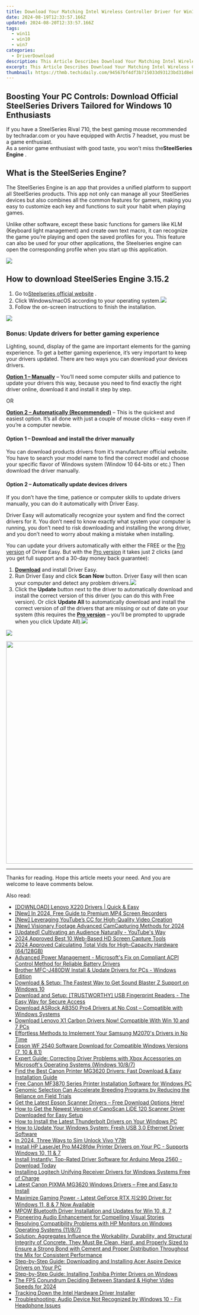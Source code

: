 ```yaml
---
title: Download Your Matching Intel Wireless Controller Driver for Win11, 10 or 7 Today!
date: 2024-08-19T12:33:57.166Z
updated: 2024-08-20T12:33:57.166Z
tags:
  - win11
  - win10
  - win7
categories:
  - DriverDownload
description: This Article Describes Download Your Matching Intel Wireless Controller Driver for Win11, 10 or 7 Today!
excerpt: This Article Describes Download Your Matching Intel Wireless Controller Driver for Win11, 10 or 7 Today!
thumbnail: https://thmb.techidaily.com/94567bf4df3b715033d93123bd31d8eb4bb0ab79d545d1676a1f32d06cb990c5.jpg
---
```


## Boosting Your PC Controls: Download Official SteelSeries Drivers Tailored for Windows 10 Enthusiasts

If you have a SteelSeries Rival 710, the best gaming mouse recommended by techradar.com or you have equipped with Arctis 7 headset, you must be a game enthusiast.  
 As a senior game enthusiast with good taste, you won’t miss the**SteelSeries Engine** .

## What is the SteelSeries Engine?

 The SteelSeries Engine is an app that provides a unified platform to support all SteelSeries products. This app not only can manage all your SteelSeries devices but also combines all the common features for gamers, making you easy to customize each key and functions to suit your habit when playing games.

 Unlike other software, except these basic functions for gamers like KLM (Keyboard light management) and create own text macro, it can recognize the game you’re playing and open the saved profiles for you. This feature can also be used for your other applications, the Steelseries engine can open the corresponding profile when you start up this application.

![](https://images.drivereasy.com/wp-content/uploads/2019/07/1-15-1024x596.jpg)

## How to download SteelSeries Engine 3.15.2

1. Go to[Steelseries official website](https://steelseries.com/engine) .
2. Click Windows/macOS according to your operating system.![](https://images.drivereasy.com/wp-content/uploads/2019/07/ss.jpg)
3. Follow the on-screen instructions to finish the installation.

<!-- affiliate ads begin -->
<a href="https://secure.2checkout.com/order/checkout.php?PRODS=35038891&QTY=1&AFFILIATE=108875&CART=1"><img src="https://www.dupinout.com/wp-content/uploads/2021/12/DupInOut-New-Duplicate-Scan-Tab.png" border="0"></a>
<!-- affiliate ads end -->
### Bonus: Update drivers for better gaming experience

 Lighting, sound, display of the game are important elements for the gaming experience. To get a better gaming experience, it’s very important to keep your drivers updated. There are two ways you can download your devices drivers.

**[Option 1 – Manually](https://tools.techidaily.com/drivereasy/download/)**  – You’ll need some computer skills and patience to update your drivers this way, because you need to find exactly the right driver online, download it and install it step by step.

OR

**[Option 2 – Automatically (Recommended)](https://tools.techidaily.com/drivereasy/download/)**  – This is the quickest and easiest option. It’s all done with just a couple of mouse clicks – easy even if you’re a computer newbie.

#### **Option 1 –** **Download and install the driver manually**

 You can download products drivers from it’s manufacturer official website. You have to search your model name to find the correct model and choose your specific flavor of Windows system (Window 10 64-bits or etc.) Then download the driver manually.

#### **Option 2 – Automatically update devices drivers**

 If you don’t have the time, patience or computer skills to update drivers manually, you can do it automatically with Driver Easy.

 Driver Easy will automatically recognize your system and find the correct drivers for it. You don’t need to know exactly what system your computer is running, you don’t need to risk downloading and installing the wrong driver, and you don’t need to worry about making a mistake when installing.

 You can update your drivers automatically with either the FREE or the [Pro version](https://tools.techidaily.com/drivereasy/download/) of Driver Easy. But with the [Pro version](https://tools.techidaily.com/drivereasy/download/) it takes just 2 clicks (and you get full support and a 30-day money back guarantee):

1. **[Download](https://tools.techidaily.com/drivereasy/download/)**  and install Driver Easy.
2. Run Driver Easy and click **Scan Now** button. Driver Easy will then scan your computer and detect any problem drivers.![](https://images.drivereasy.com/wp-content/uploads/2019/07/NVIDIA-18-6.jpg)
3. Click the **Update** button next to the driver to automatically download and install the correct version of this driver (you can do this with Free version). Or click **Update All** to automatically download and install the correct version of _all_ the drivers that are missing or out of date on your system (this requires the **[Pro version](https://tools.techidaily.com/drivereasy/download/)**  – you’ll be prompted to upgrade when you click Update All).![](https://images.drivereasy.com/wp-content/uploads/2019/07/NVIDIA-Geoforce-7.jpg)
<!-- affiliate ads begin -->
<a href="https://shop.mondly.com/affiliate.php?ACCOUNT=ATISTUDI&AFFILIATE=108875&PATH=https%3A%2F%2Fwww.mondly.com%3FAFFILIATE%3D108875%26RESOURCE%3D%2BEducational%2B970x90%2B"><img src="https://secure.avangate.com/images/merchant/69c418c33ec2e1a4267fa9bb77fa1428/educational-970x90.gif" border="0"></a>
<!-- affiliate ads end -->

<!-- affiliate ads begin -->
<a href="https://appsumo.8odi.net/c/5597632/2068407/7443" target="_top" id="2068407"><img src="//a.impactradius-go.com/display-ad/7443-2068407" border="0" alt="" width="1200" height="600"/></a><img height="0" width="0" src="https://appsumo.8odi.net/i/5597632/2068407/7443" style="position:absolute;visibility:hidden;" border="0" />
<!-- affiliate ads end -->
---

 Thanks for reading. Hope this article meets your need. And you are welcome to leave comments below.

<ins class="adsbygoogle"
     style="display:block"
     data-ad-format="autorelaxed"
     data-ad-client="ca-pub-7571918770474297"
     data-ad-slot="1223367746"></ins>



<ins class="adsbygoogle"
     style="display:block"
     data-ad-client="ca-pub-7571918770474297"
     data-ad-slot="8358498916"
     data-ad-format="auto"
     data-full-width-responsive="true"></ins>

<span class="atpl-alsoreadstyle">Also read:</span>
<div><ul>
<li><a href="https://win-dash.techidaily.com/download-lenovo-x220-drivers-quick-and-easy/"><u>[DOWNLOAD] Lenovo X220 Drivers | Quick & Easy</u></a></li>
<li><a href="https://screen-video-capture.techidaily.com/new-in-2024-free-guide-to-premium-mp4-screen-recorders/"><u>[New] In 2024, Free Guide to Premium MP4 Screen Recorders</u></a></li>
<li><a href="https://facebook-record-videos.techidaily.com/new-leveraging-youtubes-cc-for-high-quality-video-creation/"><u>[New] Leveraging YouTube’s CC for High-Quality Video Creation</u></a></li>
<li><a href="https://screen-recording.techidaily.com/new-visionary-footage-advanced-camcapturing-methods-for-2024/"><u>[New] Visionary Footage  Advanced CamCapturing Methods for 2024</u></a></li>
<li><a href="https://youtube-videos.techidaily.com/updated-cultivating-an-audience-naturally-youtubes-way/"><u>[Updated] Cultivating an Audience Naturally - YouTube's Way</u></a></li>
<li><a href="https://on-screen-recording.techidaily.com/2024-approved-best-10-web-based-hd-screen-capture-tools/"><u>2024 Approved  Best 10 Web-Based HD Screen Capture Tools</u></a></li>
<li><a href="https://article-files.techidaily.com/2024-approved-calculating-total-vids-for-high-capacity-hardware-64128gb/"><u>2024 Approved  Calculating Total Vids for High-Capacity Hardware (64/128GB)</u></a></li>
<li><a href="https://hardware-help.techidaily.com/advanced-power-management-microsofts-fix-on-compliant-acpi-control-method-for-reliable-battery-drivers/"><u>Advanced Power Management - Microsoft's Fix on Compliant ACPI Control Method for Reliable Battery Drivers</u></a></li>
<li><a href="https://hardware-help.techidaily.com/brother-mfc-j480dw-install-and-update-drivers-for-pcs-windows-edition/"><u>Brother MFC-J480DW Install & Update Drivers for PCs - Windows Edition</u></a></li>
<li><a href="https://hardware-help.techidaily.com/download-and-setup-the-fastest-way-to-get-sound-blaster-z-support-on-windows-10/"><u>Download & Setup: The Fastest Way to Get Sound Blaster Z Support on Windows 10</u></a></li>
<li><a href="https://hardware-help.techidaily.com/download-and-setup-trustworthy-usb-fingerprint-readers-the-easy-way-for-secure-access/"><u>Download and Setup: [TRUSTWORTHY] USB Fingerprint Readers - The Easy Way for Secure Access</u></a></li>
<li><a href="https://hardware-help.techidaily.com/download-asrock-ab350-pro4-drivers-at-no-cost-compatible-with-windows-systems/"><u>Download ASRock AB350 Pro4 Drivers at No Cost – Compatible with Windows Systems</u></a></li>
<li><a href="https://hardware-help.techidaily.com/download-lenovo-x1-carbon-drivers-now-compatible-with-win-10-and-7-pcs/"><u>Download Lenovo X1 Carbon Drivers Now! Compatible With Win 10 and 7 PCs</u></a></li>
<li><a href="https://hardware-help.techidaily.com/effortless-methods-to-implement-your-samsung-m2070s-drivers-in-no-time/"><u>Effortless Methods to Implement Your Samsung M2070's Drivers in No Time</u></a></li>
<li><a href="https://hardware-help.techidaily.com/epson-wf-2540-software-download-for-compatible-windows-versions-7-10-and-81/"><u>Epson WF 2540 Software Download for Compatible Windows Versions (7, 10 & 8.1)</u></a></li>
<li><a href="https://hardware-help.techidaily.com/expert-guide-correcting-driver-problems-with-xbox-accessories-on-microsofts-operating-systems-windows-1087/"><u>Expert Guide: Correcting Driver Problems with Xbox Accessories on Microsoft's Operating Systems (Windows 10/8/7)</u></a></li>
<li><a href="https://hardware-help.techidaily.com/find-the-best-canon-printer-mg3620-drivers-fast-download-and-easy-installation-guide/"><u>Find the Best Canon Printer MG3620 Drivers: Fast Download & Easy Installation Guide</u></a></li>
<li><a href="https://hardware-help.techidaily.com/free-canon-mf3870-series-printer-installation-software-for-windows-pc/"><u>Free Canon MF3870 Series Printer Installation Software for Windows PC</u></a></li>
<li><a href="https://hardware-help.techidaily.com/1722969090287-genomic-selection-can-accelerate-breeding-programs-by-reducing-the-reliance-on-field-trials/"><u>Genomic Selection Can Accelerate Breeding Programs by Reducing the Reliance on Field Trials</u></a></li>
<li><a href="https://hardware-help.techidaily.com/get-the-latest-epson-scanner-drivers-free-download-options-here/"><u>Get the Latest Epson Scanner Drivers – Free Download Options Here!</u></a></li>
<li><a href="https://hardware-help.techidaily.com/how-to-get-the-newest-version-of-canoscan-lide-120-scanner-driver-downloaded-for-easy-setup/"><u>How to Get the Newest Version of CanoScan LiDE 120 Scanner Driver Downloaded for Easy Setup</u></a></li>
<li><a href="https://hardware-help.techidaily.com/how-to-install-the-latest-thunderbolt-drivers-on-your-windows-pc/"><u>How to Install the Latest Thunderbolt Drivers on Your Windows PC</u></a></li>
<li><a href="https://hardware-help.techidaily.com/how-to-update-your-windows-system-fresh-usb-30-ethernet-driver-software/"><u>How to Update Your Windows System: Fresh USB 3.0 Ethernet Driver Software</u></a></li>
<li><a href="https://sim-unlock.techidaily.com/in-2024-three-ways-to-sim-unlock-vivo-y78t-by-drfone-android/"><u>In 2024, Three Ways to Sim Unlock Vivo Y78t</u></a></li>
<li><a href="https://hardware-help.techidaily.com/install-hp-laserjet-pro-m428fdw-printer-drivers-on-your-pc-supports-windows-10-11-and-7/"><u>Install HP LaserJet Pro M428fdw Printer Drivers on Your PC - Supports Windows 10, 11 & 7</u></a></li>
<li><a href="https://hardware-help.techidaily.com/1722970490695-install-instantly-top-rated-driver-software-for-arduino-mega-2560-download-today/"><u>Install Instantly: Top-Rated Driver Software for Arduino Mega 2560 - Download Today</u></a></li>
<li><a href="https://hardware-help.techidaily.com/installing-logitech-unifying-receiver-drivers-for-windows-systems-free-of-charge/"><u>Installing Logitech Unifying Receiver Drivers for Windows Systems Free of Charge</u></a></li>
<li><a href="https://hardware-help.techidaily.com/latest-canon-pixma-mg3620-windows-drivers-free-and-easy-to-install/"><u>Latest Canon PIXMA MG3620 Windows Drivers – Free and Easy to Install</u></a></li>
<li><a href="https://hardware-help.techidaily.com/1722972900792-maximize-gaming-power-latest-geforce-rtx-90-driver-for-windows-11-8-and-7-now-available/"><u>Maximize Gaming Power - Latest GeForce RTX 지오90 Driver for Windows 11, 8 & 7 Now Available</u></a></li>
<li><a href="https://hardware-help.techidaily.com/mpow-bluetooth-driver-installation-and-updates-for-win-10-8-7/"><u>MPOW Bluetooth Driver Installation and Updates for Win 10, 8, 7</u></a></li>
<li><a href="https://extra-resources.techidaily.com/pioneering-audio-enhancement-for-compelling-visual-stories/"><u>Pioneering Audio Enhancement for Compelling Visual Stories</u></a></li>
<li><a href="https://hardware-help.techidaily.com/resolving-compatibility-problems-with-hp-monitors-on-windows-operating-systems-1187/"><u>Resolving Compatibility Problems with HP Monitors on Windows Operating Systems (11/8/7)</u></a></li>
<li><a href="https://hardware-help.techidaily.com/solution-aggregates-influence-the-workability-durability-and-structural-integrity-of-concrete-they-must-be-clean-hard-and-properly-sized-to-ensure-a-strong-76/"><u>Solution: Aggregates Influence the Workability, Durability, and Structural Integrity of Concrete. They Must Be Clean, Hard, and Properly Sized to Ensure a Strong Bond with Cement and Proper Distribution Throughout the Mix for Consistent Performance</u></a></li>
<li><a href="https://hardware-help.techidaily.com/step-by-step-guide-downloading-and-installing-acer-aspire-device-drivers-on-your-pc/"><u>Step-by-Step Guide: Downloading and Installing Acer Aspire Device Drivers on Your PC</u></a></li>
<li><a href="https://hardware-help.techidaily.com/step-by-step-guide-installing-toshiba-printer-drivers-on-windows/"><u>Step-by-Step Guide: Installing Toshiba Printer Drivers on Windows</u></a></li>
<li><a href="https://remote-screen-capture.techidaily.com/the-fps-conundrum-deciding-between-standard-and-higher-video-speeds-for-2024/"><u>The FPS Conundrum  Deciding Between Standard & Higher Video Speeds for 2024</u></a></li>
<li><a href="https://hardware-help.techidaily.com/tracking-down-the-intel-hardware-driver-installer/"><u>Tracking Down the Intel Hardware Driver Installer</u></a></li>
<li><a href="https://sound-issues.techidaily.com/troubleshooting-audio-device-not-recognized-by-windows-10-fix-headphone-issues/"><u>Troubleshooting: Audio Device Not Recognized by Windows 10 - Fix Headphone Issues</u></a></li>
</ul></div>
